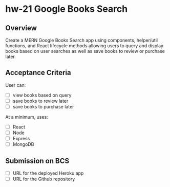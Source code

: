 # hw-21 Google Books Search

## Overview

Create a MERN Google Books Search app using components, helper/util functions, and React lifecycle methods allowing users to query and display books based on user searches as well as save books to review or purchase later.

## Acceptance Criteria

User can:
* [ ] view books based on query
* [ ] save books to review later
* [ ] save books to purchase later

At a minimum, uses:
* [ ] React
* [ ] Node
* [ ] Express
* [ ] MongoDB

## Submission on BCS

* [ ] URL for the deployed Heroku app
* [ ] URL for the Github repository
